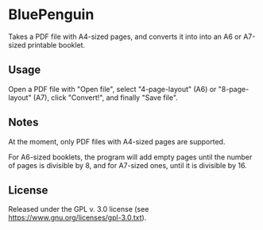 # BluePenguin

Takes a PDF file with A4-sized pages, and converts it into into an A6 or A7-sized printable booklet.

## Usage

Open a PDF file with "Open file", select "4-page-layout" (A6) or "8-page-layout" (A7), click "Convert!", and finally "Save file".

## Notes

At the moment, only PDF files with A4-sized pages are supported.

For A6-sized booklets, the program will add empty pages until the number of pages is divisible by 8, and for A7-sized ones, until it is divisible by 16.

## License

Released under the GPL v. 3.0 license (see https://www.gnu.org/licenses/gpl-3.0.txt).